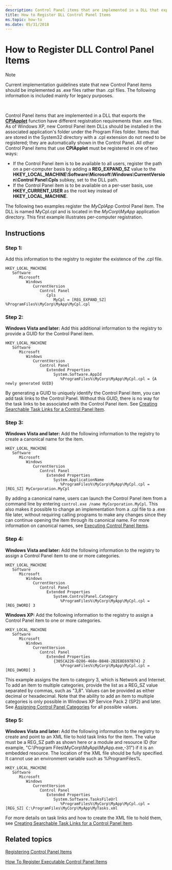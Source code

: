 ```yaml
---
description: Control Panel items that are implemented in a DLL that exports the CPlApplet function have different registration requirements than .exe files.
title: How to Register DLL Control Panel Items
ms.topic: how-to
ms.date: 05/31/2018
---
```


# How to Register DLL Control Panel Items

> [!Note]  
> Current implementation guidelines state that new Control Panel items should be implemented as .exe files rather than .cpl files. The following information is included mainly for legacy purposes.

 

Control Panel items that are implemented in a DLL that exports the [**CPlApplet**](/windows/win32/api/cpl/nc-cpl-applet_proc) function have different registration requirements than .exe files. As of Windows XP, new Control Panel item DLLs should be installed in the associated application's folder under the Program Files folder. Items that are stored in the System32 directory with a .cpl extension do not need to be registered; they are automatically shown in the Control Panel. All other Control Panel items that use **CPlApplet** must be registered in one of two ways:

-   If the Control Panel item is to be available to all users, register the path on a per-computer basis by adding a **REG\_EXPAND\_SZ** value to the **HKEY\_LOCAL\_MACHINE**\\**Software**\\**Microsoft**\\**Windows**\\**CurrentVersion**\\**Control Panel**\\**Cpls** subkey, set to the DLL path.
-   If the Control Panel item is to be available on a per-user basis, use **HKEY\_CURRENT\_USER** as the root key instead of **HKEY\_LOCAL\_MACHINE**.

The following two examples register the *MyCplApp* Control Panel item. The DLL is named MyCpl.cpl and is located in the *MyCorp\\MyApp* application directory. This first example illustrates per-computer registration.

## Instructions

### Step 1:

Add this information to the registry to register the existence of the .cpl file.

```
HKEY_LOCAL_MACHINE
   Software
      Microsoft
         Windows
            CurrentVersion
               Control Panel
                  Cpls
                     MyCpl = [REG_EXPAND_SZ] %ProgramFiles%\MyCorp\MyApp\MyCpl.cpl
```

### Step 2:

**Windows Vista and later:** Add this additional information to the registry to provide a GUID for the Control Panel item.

```
HKEY_LOCAL_MACHINE
   Software
      Microsoft
         Windows
            CurrentVersion
               Control Panel
                  Extended Properties
                     System.Software.AppId
                        %ProgramFiles%\MyCorp\MyApp\MyCpl.cpl = {A newly generated GUID}
```

By generating a GUID to uniquely identify the Control Panel item, you can add task links to the Control Panel. Without this GUID, there is no way for the task links to be associated with the Control Panel item. See [Creating Searchable Task Links for a Control Panel Item](creating-searchable-task-links.md).

### Step 3:

**Windows Vista and later:** Add the following information to the registry to create a canonical name for the item.

```
HKEY_LOCAL_MACHINE
   Software
      Microsoft
         Windows
            CurrentVersion
               Control Panel
                  Extended Properties
                     System.ApplicationName
                        %ProgramFiles%\MyCorp\MyApp\MyCpl.cpl = [REG_SZ] MyCorporation.MyCpl
```

By adding a canonical name, users can launch the Control Panel item from a command line by entering `control.exe /name MyCorporation.MyCpl`. This also makes it possible to change an implementation from a .cpl file to a .exe file later, without requiring calling programs to make any changes since they can continue opening the item through its canonical name. For more information on canonical names, see [Executing Control Panel Items](executing-control-panel-items.md).

### Step 4:

**Windows Vista and later:** Add the following information to the registry to assign a Control Panel item to one or more categories.

```
HKEY_LOCAL_MACHINE
   Software
      Microsoft
         Windows
            CurrentVersion
               Control Panel
                  Extended Properties
                     System.ControlPanel.Category
                        %ProgramFiles%\MyCorp\MyApp\MyCpl.cpl = [REG_DWORD] 3
```

**Windows XP:** Add the following information to the registry to assign a Control Panel item to one or more categories.

```
HKEY_LOCAL_MACHINE
   Software
      Microsoft
         Windows
            CurrentVersion
               Control Panel
                  Extended Properties
                     {305CA226-D286-468e-B848-2B2E8E697B74} 2
                        %ProgramFiles%\MyCorp\MyApp\MyCpl.cpl = [REG_DWORD] 3
```

This example assigns the item to category 3, which is Network and Internet. To add an item to multiple categories, provide the list as a REG\_SZ value separated by commas, such as "3,8". Values can be provided as either decimal or hexadecimal. Note that the ability to add an item to multiple categories is only possible in Windows XP Service Pack 2 (SP2) and later. See [Assigning Control Panel Categories](assigning-control-panel-categories.md) for all possible values.

### Step 5:

**Windows Vista and later:** Add the following information to the registry to create and point to an XML file to hold task links for the item. The value must be a REG\_SZ path as shown here or a module and resource ID (for example, "C:\\Program Files\\MyCorp\\MyApp\\MyApp.exe,-31") if it is an embedded resource. The location of the XML file should be fully specified. It cannot use an environment variable such as %ProgramFiles%.

```
HKEY_LOCAL_MACHINE
   Software
      Microsoft
         Windows
            CurrentVersion
               Control Panel
                  Extended Properties
                     System.Software.TasksFileUrl
                        %ProgramFiles%\MyCorp\MyApp\MyCpl.cpl = [REG_SZ] C:\ProgramFiles\MyCorp\MyApp\MyTasks.xml
```

For more details on task links and how to create the XML file to hold them, see [Creating Searchable Task Links for a Control Panel Item](creating-searchable-task-links.md).

## Related topics

<dl> <dt>

[Registering Control Panel Items](registering-control-panel-items.md)
</dt> <dt>

[How To Register Executable Control Panel Items](how-to-register-an-executable-control-panel-item-registration-.md)
</dt> </dl>

 

 
